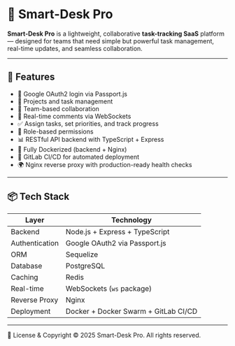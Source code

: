 # 🧠 Smart-Desk Pro

**Smart-Desk Pro** is a lightweight, collaborative **task-tracking SaaS** platform — designed for teams that need simple but powerful task management, real-time updates, and seamless collaboration.

--------------------------------------------------------------------------------

## 🚀 Features

- 🔐 Google OAuth2 login via Passport.js
- 📁 Projects and task management
- 👥 Team-based collaboration
- 💬 Real-time comments via WebSockets
- ✅ Assign tasks, set priorities, and track progress
- 🧩 Role-based permissions
- 📊 RESTful API backend with TypeScript + Express
- 🐳 Fully Dockerized (backend + Nginx)
- 🔁 GitLab CI/CD for automated deployment
- 🌍 Nginx reverse proxy with production-ready health checks

--------------------------------------------------------------------------------

## 📦 Tech Stack

| Layer         | Technology                     |
|---------------|--------------------------------|
| Backend       | Node.js + Express + TypeScript |
| Authentication| Google OAuth2 via Passport.js  |
| ORM           | Sequelize                      |
| Database      | PostgreSQL                     |
| Caching       | Redis                          |
| Real-time     | WebSockets (`ws` package)      |
| Reverse Proxy | Nginx                          |
| Deployment    | Docker + Docker Swarm + GitLab CI/CD |

--------------------------------------------------------------------------------

📄 License & Copyright
© 2025 Smart-Desk Pro. All rights reserved.
